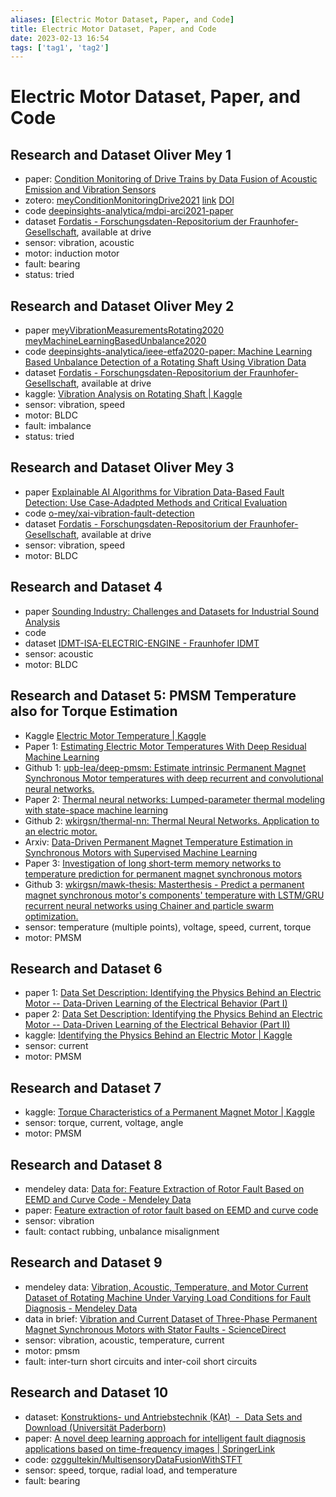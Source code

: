```yaml
---
aliases: [Electric Motor Dataset, Paper, and Code]
title: Electric Motor Dataset, Paper, and Code
date: 2023-02-13 16:54
tags: ['tag1', 'tag2']
---
```


# Electric Motor Dataset, Paper, and Code

## Research and Dataset Oliver Mey 1

- paper: [Condition Monitoring of Drive Trains by Data Fusion of Acoustic Emission and Vibration Sensors](https://www.mdpi.com/2227-9717/9/7/1108)
- zotero: [meyConditionMonitoringDrive2021](zotero://select/library/items/VEKKQ2CP) [link]() [DOI](https://doi.org/10.3390/pr9071108)
- code [deepinsights-analytica/mdpi-arci2021-paper](https://github.com/deepinsights-analytica/mdpi-arci2021-paper)
- dataset [Fordatis - Forschungsdaten-Repositorium der Fraunhofer-Gesellschaft](https://fordatis.fraunhofer.de/handle/fordatis/205), available at drive
- sensor: vibration, acoustic
- motor: induction motor
- fault: bearing
- status: tried

## Research and Dataset Oliver Mey 2

- paper [meyVibrationMeasurementsRotating2020](../zotero/meyVibrationMeasurementsRotating2020.md) [meyMachineLearningBasedUnbalance2020](../zotero/meyMachineLearningBasedUnbalance2020.md)
- code [deepinsights-analytica/ieee-etfa2020-paper: Machine Learning Based Unbalance Detection of a Rotating Shaft Using Vibration Data](https://github.com/deepinsights-analytica/ieee-etfa2020-paper)
- dataset [Fordatis - Forschungsdaten-Repositorium der Fraunhofer-Gesellschaft](https://fordatis.fraunhofer.de/handle/fordatis/151.3), available at drive
- kaggle: [Vibration Analysis on Rotating Shaft | Kaggle](https://www.kaggle.com/datasets/jishnukoliyadan/vibration-analysis-on-rotating-shaft)
- sensor: vibration, speed
- motor: BLDC
- fault: imbalance
- status: tried

## Research and Dataset Oliver Mey 3

- paper [Explainable AI Algorithms for Vibration Data-Based Fault Detection: Use Case-Adadpted Methods and Critical Evaluation](https://www.mdpi.com/1424-8220/22/23/9037#B54-sensors-22-09037)
- code [o-mey/xai-vibration-fault-detection](https://github.com/o-mey/xai-vibration-fault-detection)
- dataset [Fordatis - Forschungsdaten-Repositorium der Fraunhofer-Gesellschaft](https://fordatis.fraunhofer.de/handle/fordatis/151.3), available at drive
- sensor: vibration, speed
- motor: BLDC

## Research and Dataset 4

- paper [Sounding Industry: Challenges and Datasets for Industrial Sound Analysis](https://ieeexplore.ieee.org/document/8902941)
- code
- dataset [IDMT-ISA-ELECTRIC-ENGINE - Fraunhofer IDMT](https://www.idmt.fraunhofer.de/en/publications/datasets/isa-electric-engine.html)
- sensor: acoustic
- motor: BLDC

## Research and Dataset 5: PMSM Temperature also for Torque Estimation

- Kaggle [Electric Motor Temperature | Kaggle](https://www.kaggle.com/datasets/wkirgsn/electric-motor-temperature)
- Paper 1: [Estimating Electric Motor Temperatures With Deep Residual Machine Learning](https://ieeexplore.ieee.org/abstract/document/9296842)
- Github 1: [upb-lea/deep-pmsm: Estimate intrinsic Permanent Magnet Synchronous Motor temperatures with deep recurrent and convolutional neural networks.](https://github.com/upb-lea/deep-pmsm)
- Paper 2: [Thermal neural networks: Lumped-parameter thermal modeling with state-space machine learning](https://www.sciencedirect.com/science/article/pii/S0952197622005279?via%3Dihub)
- Github 2: [wkirgsn/thermal-nn: Thermal Neural Networks. Application to an electric motor.](https://github.com/wkirgsn/thermal-nn)
- Arxiv: [Data-Driven Permanent Magnet Temperature Estimation in Synchronous Motors with Supervised Machine Learning](https://arxiv.org/abs/2001.06246)
- Paper 3: [Investigation of long short-term memory networks to temperature prediction for permanent magnet synchronous motors](https://ieeexplore.ieee.org/document/7966088)
- Github 3: [wkirgsn/mawk-thesis: Masterthesis - Predict a permanent magnet synchronous motor's components' temperature with LSTM/GRU recurrent neural networks using Chainer and particle swarm optimization.](https://github.com/wkirgsn/mawk-thesis)
- sensor: temperature (multiple points), voltage, speed, current, torque
- motor: PMSM

## Research and Dataset 6

- paper 1: [Data Set Description: Identifying the Physics Behind an Electric Motor -- Data-Driven Learning of the Electrical Behavior (Part I)](https://arxiv.org/abs/2003.07273)
- paper 2: [Data Set Description: Identifying the Physics Behind an Electric Motor -- Data-Driven Learning of the Electrical Behavior (Part II)](https://arxiv.org/abs/2003.06268)
- kaggle: [Identifying the Physics Behind an Electric Motor | Kaggle](https://www.kaggle.com/datasets/hankelea/system-identification-of-an-electric-motor)
- sensor: current
- motor: PMSM

## Research and Dataset 7

- kaggle: [Torque Characteristics of a Permanent Magnet Motor | Kaggle](https://www.kaggle.com/datasets/graxlmaxl/identifying-the-physics-behind-an-electric-motor)
- sensor: torque, current, voltage, angle
- motor: PMSM

## Research and Dataset 8

- mendeley data: [Data for: Feature Extraction of Rotor Fault Based on EEMD and Curve Code - Mendeley Data](https://data.mendeley.com/datasets/p9bsmj4xwg/1)
- paper: [Feature extraction of rotor fault based on EEMD and curve code](https://www.sciencedirect.com/science/article/abs/pii/S0263224118311540?via%3Dihub)
- sensor: vibration
- fault: contact rubbing, unbalance misalignment

## Research and Dataset 9

- mendeley data: [Vibration, Acoustic, Temperature, and Motor Current Dataset of Rotating Machine Under Varying Load Conditions for Fault Diagnosis - Mendeley Data](https://data.mendeley.com/datasets/ztmf3m7h5x/6)
- data in brief: [Vibration and Current Dataset of Three-Phase Permanent Magnet Synchronous Motors with Stator Faults - ScienceDirect](https://www.sciencedirect.com/science/article/pii/S2352340923000707)
- sensor: vibration, acoustic, temperature, current
- motor: pmsm
- fault: inter-turn short circuits and inter-coil short circuits

## Research and Dataset 10

- dataset: [Konstruktions- und Antriebstechnik (KAt)  -  Data Sets and Download (Universität Paderborn)](https://mb.uni-paderborn.de/kat/forschung/datacenter/bearing-datacenter/data-sets-and-download)
- paper: [A novel deep learning approach for intelligent fault diagnosis applications based on time-frequency images | SpringerLink](https://link.springer.com/article/10.1007/s00521-021-06668-2)
- code: [ozggultekin/MultisensoryDataFusionWithSTFT](https://github.com/ozggultekin/MultisensoryDataFusionWithSTFT)
- sensor: speed, torque, radial load, and temperature
- fault: bearing
